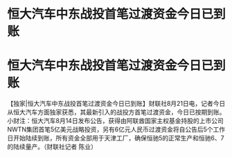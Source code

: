 # 恒大汽车中东战投首笔过渡资金今日已到账

# 恒大汽车中东战投首笔过渡资金今日已到账

【独家|恒大汽车中东战投首笔过渡资金今日已到账】财联社8月21日电，记者今日从恒大汽车方面独家获悉，其最新引入的战投方首笔过渡资金，今日已按期到账。小财注：恒大汽车8月14日发布公告，获得由阿联酋国家主权基金持股的上市公司NWTN集团首笔5亿美元战略投资，另有6亿元人民币过渡资金将自公告后5个工作日开始陆续到账，所有资金全部用于天津工厂，确保恒驰5的正常生产和恒驰6、7的陆续量产。（财联社记者
陈业）


